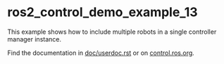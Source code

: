 # ros2_control_demo_example_13

   This example shows how to include multiple robots in a single controller manager instance.

Find the documentation in [doc/userdoc.rst](doc/userdoc.rst) or on [control.ros.org](https://control.ros.org/master/doc/ros2_control_demos/example_13/doc/userdoc.html).
